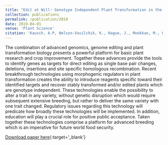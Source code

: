 ```yaml
---
title: "Edit at Will: Genotype Independent Plant Transformation in the Era of Advanced Genomics and Genome Editing"
collection: publications
permalink: /publication/2019
date: 2019-04-01
venue: 'Plant Science'
citation: 'Kausch, A.P, Nelson-Vasilchik, K., Hague, J., Mookkan, M., Quemada, H., Dellaporta, S., Fragoso, C., Zhang, A. 2019. Edit at Will: Genotype Independent Plant Transformation in the Era of Advanced Genomics and Genome Editing. Plant Science 218: 186-205'
---
```


The combination of advanced genomics, genome editing and plant transformation biology presents a powerful platform for basic plant research and crop improvement. Together these advances provide the tools to identify genes as targets for direct editing as single base pair changes, deletions, insertions and site specific homologous recombination. Recent breakthrough technologies using morphogenic regulators in plant transformation creates the ability to introduce reagents specific toward their identified targets and recover stably transformed and/or edited plants which are genotype independent. These technologies enable the possibility to alter a trait in any variety, without genetic disruption which would require subsequent extensive breeding, but rather to deliver the same variety with one trait changed. Regulatory issues regarding this technology will predicate how broadly these technologies will be implemented. In addition, education will play a crucial role for positive public acceptance. Taken together these technologies comprise a platform for advanced breeding which is an imperative for future world food security.

[Download paper here](http://hdquemada.github.io/files/2019.pdf){:target='_blank'}

